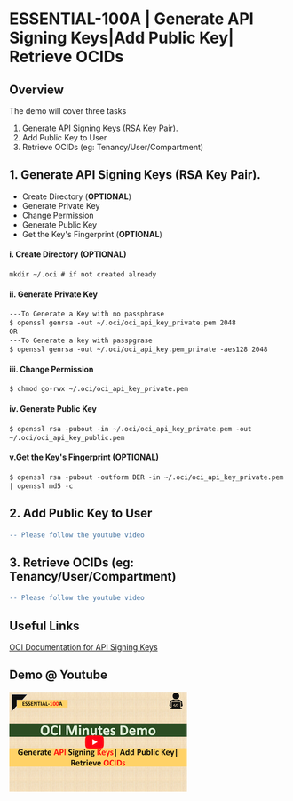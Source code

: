 # ESSENTIAL-100A | Generate API Signing Keys|Add Public Key| Retrieve OCIDs

## Overview

The demo will cover three tasks

1.  Generate API Signing Keys (RSA Key Pair).
2. Add Public Key to User
3. Retrieve OCIDs (eg: Tenancy/User/Compartment)

## 1. Generate API Signing Keys (RSA Key Pair).
- Create Directory (**OPTIONAL**)
- Generate Private Key
- Change Permission
- Generate Public Key
- Get the Key's Fingerprint (**OPTIONAL**)

#### i. Create Directory (OPTIONAL)
```shell
mkdir ~/.oci # if not created already
```

#### ii. Generate Private Key
```shell
---To Generate a Key with no passphrase
$ openssl genrsa -out ~/.oci/oci_api_key_private.pem 2048
OR
---To Generate a key with passpgrase
$ openssl genrsa -out ~/.oci/oci_api_key.pem_private -aes128 2048 
```
#### iii. Change Permission    
```shell
$ chmod go-rwx ~/.oci/oci_api_key_private.pem
```

#### iv. Generate Public Key
```shell
$ openssl rsa -pubout -in ~/.oci/oci_api_key_private.pem -out ~/.oci/oci_api_key_public.pem
```

#### v.Get the Key's Fingerprint (OPTIONAL)
```shell
$ openssl rsa -pubout -outform DER -in ~/.oci/oci_api_key_private.pem | openssl md5 -c
```

## 2. Add Public Key to User

```diff
-- Please follow the youtube video
```

## 3. Retrieve OCIDs (eg: Tenancy/User/Compartment)

```diff
-- Please follow the youtube video
```

## Useful Links

[OCI Documentation for API Signing Keys](https://docs.cloud.oracle.com/en-us/iaas/Content/API/Concepts/apisigningkey.htm)

## Demo @ Youtube

[![ESSENTIAL-100A_thumbnail_320x320](img/ESSENTIAL-100A_thumbnail_320x320.png)](https://youtu.be/T9jq2Wd3d0U "Click to watch on YouTube")





